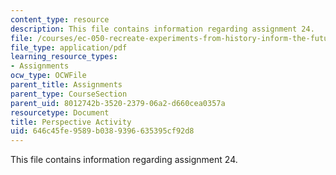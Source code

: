 ```yaml
---
content_type: resource
description: This file contains information regarding assignment 24.
file: /courses/ec-050-recreate-experiments-from-history-inform-the-future-from-the-past-galileo-january-iap-2010/646c45fe9589b0389396635395cf92d8_MITEC_050IAP10_assn24.pdf
file_type: application/pdf
learning_resource_types:
- Assignments
ocw_type: OCWFile
parent_title: Assignments
parent_type: CourseSection
parent_uid: 8012742b-3520-2379-06a2-d660cea0357a
resourcetype: Document
title: Perspective Activity
uid: 646c45fe-9589-b038-9396-635395cf92d8
---
```

This file contains information regarding assignment 24.